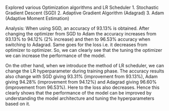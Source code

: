 Explored various Optimization algorithms and LR Scheduler
    1. Stochastic Gradient Descent (SGD)
    2. Adaptive Gradient Algorithm (Adagrad)
    3. Adam (Adaptive Moment Estimation)

Analysis: 
When using SGD, an accuracy of 93.13% is obtained. After changing the optimizer from SGD 
to Adam the accuracy increases from 93.13% to 94.12% (2% increase) and then to 96.53% 
accuracy when switching to Adagrad. Same goes for the loss i.e. it decreases from optimizer 
to optimizer. So, we can clearly see that the tuning the optimizer we can increase the 
performance of the model. 

On the other hand, when we introduce the method of LR scheduler, we can change the LR 
hyperparameter during training phase. The accuracy results also change with SGD giving 
93.31% (improvement from 93.13%), Adam giving 94.28% (improvement from 94.12%) and 
Adagrad giving 96.60% (improvement from 96.53%). Here to the loss also decreases. Hence 
this clearly shows that the performance of the model can be improved by understanding the 
model architecture and tuning the hyperparameters based on it. 
